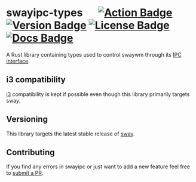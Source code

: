 # swayipc-types &emsp; [![Action Badge]][actions] [![Version Badge]][crates.io] [![License Badge]][license] [![Docs Badge]][docs]

[Version Badge]: https://img.shields.io/crates/v/swayipc-types.svg
[crates.io]: https://crates.io/crates/swayipc-types
[Action Badge]: https://github.com/JayceFayne/swayipc-rs/workflows/Rust/badge.svg
[actions]: https://github.com/JayceFayne/swayipc-rs/actions
[License Badge]: https://img.shields.io/crates/l/swayipc-types.svg
[license]: https://github.com/JayceFayne/swayipc-rs/blob/master/LICENSE.md
[Docs Badge]: https://docs.rs/swayipc-types/badge.svg
[docs]: https://docs.rs/swayipc-types

A Rust library containing types used to control swaywm through its [IPC interface](https://github.com/swaywm/sway/blob/master/sway/sway-ipc.7.scd).

## i3 compatibility

[i3](https://github.com/i3/i3) compatibility is kept if possible even though this library primarily targets sway.

## Versioning

This library targets the latest stable release of [sway](https://github.com/swaywm/sway).

## Contributing

 If you find any errors in swayipc or just want to add a new feature feel free to [submit a PR](https://github.com/jaycefayne/swayipc-rs/pulls).

